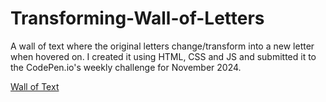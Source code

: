 # Transforming-Wall-of-Letters
A wall of text where the original letters change/transform into a new letter when hovered on. I created it using HTML, CSS and JS and submitted it to the CodePen.io's weekly challenge for November 2024. 

[Wall of Text](https://codepen.io/N1ghtfall/pen/yLmmLEL)
